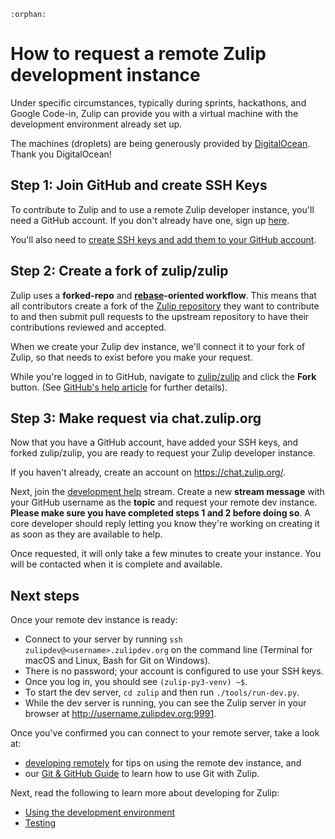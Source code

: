 ```eval_rst
:orphan:
```

# How to request a remote Zulip development instance

Under specific circumstances, typically during sprints, hackathons, and
Google Code-in, Zulip can provide you with a virtual machine with the
development environment already set up.

The machines (droplets) are being generously provided by
[DigitalOcean](https://www.digitalocean.com/). Thank you DigitalOcean!

## Step 1: Join GitHub and create SSH Keys

To contribute to Zulip and to use a remote Zulip developer instance, you'll
need a GitHub account. If you don't already have one, sign up
[here][github-join].

You'll also need to [create SSH keys and add them to your GitHub
account][github-help-add-ssh-key].

## Step 2: Create a fork of zulip/zulip

Zulip uses a **forked-repo** and **[rebase][gitbook-rebase]-oriented
workflow**. This means that all contributors create a fork of the [Zulip
repository][github-zulip-zulip] they want to contribute to and then submit pull
requests to the upstream repository to have their contributions reviewed and
accepted.

When we create your Zulip dev instance, we'll connect it to your fork of Zulip,
so that needs to exist before you make your request.

While you're logged in to GitHub, navigate to [zulip/zulip][github-zulip-zulip]
and click the **Fork** button. (See [GitHub's help article][github-help-fork]
for further details).

## Step 3: Make request via chat.zulip.org

Now that you have a GitHub account, have added your SSH keys, and forked
zulip/zulip, you are ready to request your Zulip developer instance.

If you haven't already, create an account on https://chat.zulip.org/.

Next, join the [development
help](https://chat.zulip.org/#narrow/stream/49-development-help) stream. Create a
new **stream message** with your GitHub username as the **topic** and request
your remote dev instance. **Please make sure you have completed steps 1 and 2
before doing so**. A core developer should reply letting you know they're
working on creating it as soon as they are available to help.

Once requested, it will only take a few minutes to create your instance. You
will be contacted when it is complete and available.

## Next steps

Once your remote dev instance is ready:

- Connect to your server by running
  `ssh zulipdev@<username>.zulipdev.org` on the command line
  (Terminal for macOS and Linux, Bash for Git on Windows).
- There is no password; your account is configured to use your SSH keys.
- Once you log in, you should see `(zulip-py3-venv) ~$`.
- To start the dev server, `cd zulip` and then run `./tools/run-dev.py`.
- While the dev server is running, you can see the Zulip server in your browser
  at http://username.zulipdev.org:9991.

Once you've confirmed you can connect to your remote server, take a look at:

* [developing remotely](../development/remote.md) for tips on using the remote dev
  instance, and
* our [Git & GitHub Guide](../git/index.md) to learn how to use Git with Zulip.

Next, read the following to learn more about developing for Zulip:

* [Using the development environment](../development/using.md)
* [Testing](../testing/testing.md)

[github-join]: https://github.com/join
[github-help-add-ssh-key]: https://help.github.com/en/articles/adding-a-new-ssh-key-to-your-github-account
[github-zulip-zulip]: https://github.com/zulip/zulip/
[github-help-fork]: https://help.github.com/en/articles/fork-a-repo
[gitbook-rebase]: https://git-scm.com/book/en/v2/Git-Branching-Rebasing
